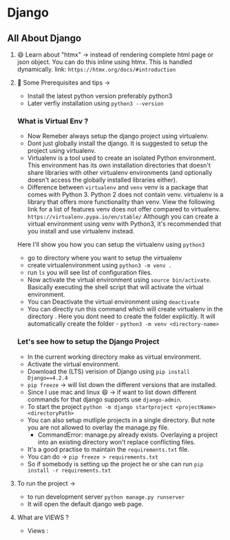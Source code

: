 # Django

## All About Django

1. 😄 Learn about "htmx" -> instead of rendering complete html page or json object. You can do this inline using htmx. This is handled dynamically.
    link: `https://htmx.org/docs/#introduction`

2. 🤔 Some Prerequisites and tips  ->
   
   - Install the latest python version preferably python3
   - Later verfiy installation using  `python3 --version`
  
    <h3>What is Virtual Env ?</h3>

     - Now Remeber always setup the django project using virtualenv.
     - Dont just globally install the django. It is suggested to setup the project using virtualenv.
     - Virtualenv is a tool used to create an isolated Python environment. This environment has its own installation directories that doesn't share libraries with other virtualenv environments (and optionally doesn't access the globally installed libraries either).
     - Difference between `virtualenv` and `venv`
      venv is a package that comes with Python 3. Python 2 does not contain venv.
      virtualenv is a library that offers more functionality than venv. View the following link for a list of features venv does not offer compared to virtualenv. `https://virtualenv.pypa.io/en/stable/`
      Although you can create a virtual environment using venv with Python3, it's recommended that you install and use virtualenv instead.

    Here I'll show you how you can setup the virtualenv using `python3`
     - go to directory where you want to setup the virtualenv 
     - create virtualenvironment using `python3 -m venv .`
     - run `ls` you will see list of configuration files. 
     - Now activate the virtual environment using `source bin/activate`. Basically executing the shell script that will activate the virtual environment. 
     - You can Deactivate the virtual environment using `deactivate`
     - You can directly run this command which will create virtualenv in the directory . Here you dont need to create the folder explicitly. It will automatically create the folder - `python3 -m venv <directory-name>`
    
    <h3>Let's see how to setup the Django Project</h3>

      - In the current working directory make as virtual environment.
      - Activate the virtual environment.
      - Download the (LTS) verision of Django using `pip install Django==4.2.4`
      - `pip freeze` -> will list down the different versions that are installed. 
      - Since I  use mac and linux 😄 -> if want to list down different commands for that django supports use `django-admin`.
      - To start the project `python -m django startproject <projectName> <directoryPath>`
      - You can also setup mutliple projects in a single directory. But note you are not allowed to overlay the manage.py file. 
        - CommandError: manage.py already exists. Overlaying a project into an existing directory won't replace conflicting files.
      - It's a good practise to maintain the `requirements.txt` file. 
      - You can do -> `pip freeze > requirements.txt`
      - So if somebody is setting up the project  he or she can run `pip install -r requirements.txt`
  
3. To run the project ->
      - to run development server `python manage.py runserver`
      - It will open the default django web page.

4. What are VIEWS ?
      - Views : 

  

